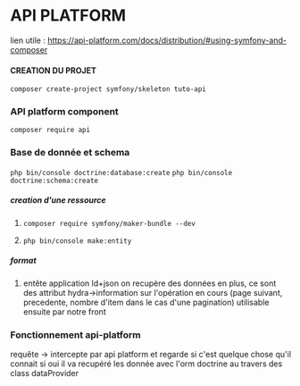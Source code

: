 # API PLATFORM

lien utile :
https://api-platform.com/docs/distribution/#using-symfony-and-composer

#### CREATION DU PROJET
`` composer create-project symfony/skeleton tuto-api ``

### API platform component
`` composer require api ``

### Base de donnée et schema
`` php bin/console doctrine:database:create ``
``php bin/console doctrine:schema:create ``

##### creation d'une ressource
1. ``composer require symfony/maker-bundle --dev ``

2. `` php bin/console make:entity ``

##### format
1. entête application ld+json
   on recupère des données en plus, ce sont des attribut hydra->information sur l'opération en cours
   (page suivant, precedente, nombre d'item dans le cas d'une pagination) utilisable ensuite par notre front

### Fonctionnement api-platform

requête -> intercepte par api platform et regarde si c'est quelque chose qu'il connait
si oui il va recupéré les donnée avec l'orm doctrine au travers des class dataProvider